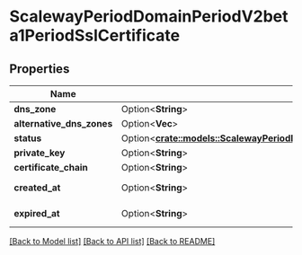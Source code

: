 # ScalewayPeriodDomainPeriodV2beta1PeriodSslCertificate

## Properties

Name | Type | Description | Notes
------------ | ------------- | ------------- | -------------
**dns_zone** | Option<**String**> |  | [optional]
**alternative_dns_zones** | Option<**Vec<String>**> |  | [optional]
**status** | Option<[**crate::models::ScalewayPeriodDomainPeriodV2beta1PeriodSslCertificatePeriodStatus**](scaleway.domain.v2beta1.SSLCertificate.Status.md)> |  | [optional]
**private_key** | Option<**String**> |  | [optional]
**certificate_chain** | Option<**String**> |  | [optional]
**created_at** | Option<**String**> | (RFC 3339 format) | [optional]
**expired_at** | Option<**String**> | (RFC 3339 format) | [optional]

[[Back to Model list]](../README.md#documentation-for-models) [[Back to API list]](../README.md#documentation-for-api-endpoints) [[Back to README]](../README.md)



